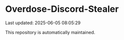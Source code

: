 # Overdose-Discord-Stealer

Last updated: 2025-06-05 08:05:29

This repository is automatically maintained.
